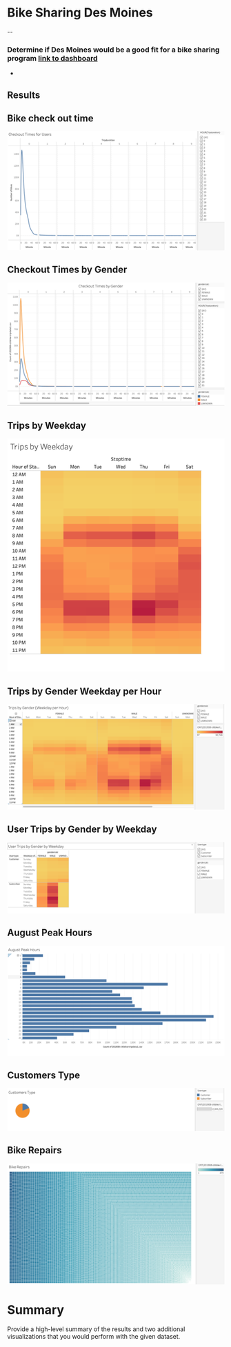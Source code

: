 # Bike Sharing Des Moines 
--


### Determine if Des Moines would be a good fit for a bike sharing program [link to dashboard](https://github.com/jmarrujo31/bikesharing)
-


## Results

## Bike check out time
![](CheckoutTimesforUsers.png)

## Checkout Times by Gender
![](CheckoutTimesbyGender.png)

## Trips by Weekday
![](TripsbyWeekday.png)

## Trips by Gender Weekday per Hour
![](TripsbyGenderWeekdayperHour.png)

## User Trips by Gender by Weekday
![](UserTripsbyGenderbyWeekday.png)

## August Peak Hours
![](AugustPeakHours.png)

## Customers Type
![](CustomersType.png)

## Bike Repairs
![](BikeRepairs.png)


# Summary

Provide a high-level summary of the results and two additional visualizations that you would perform with the given dataset.



